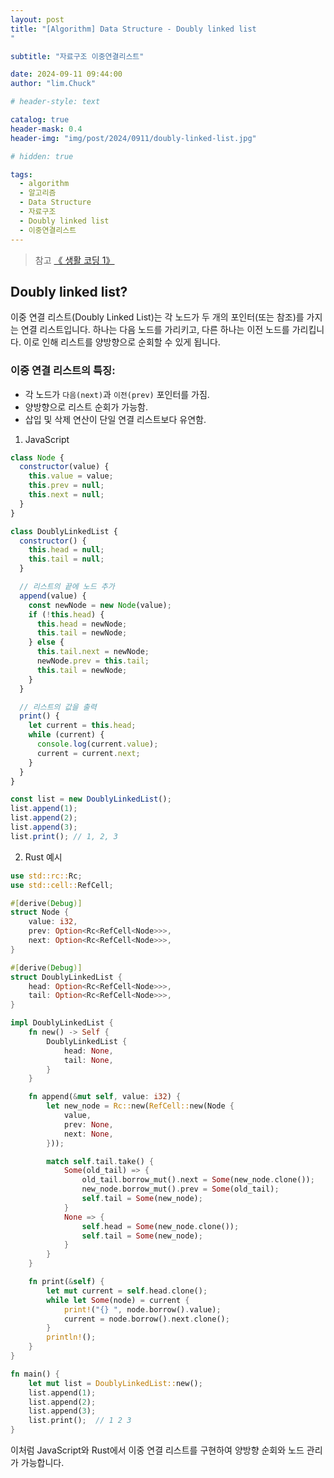 ```yaml
---
layout: post
title: "[Algorithm] Data Structure - Doubly linked list
"

subtitle: "자료구조 이중연결리스트"

date: 2024-09-11 09:44:00
author: "lim.Chuck"

# header-style: text

catalog: true
header-mask: 0.4
header-img: "img/post/2024/0911/doubly-linked-list.jpg"

# hidden: true

tags:
  - algorithm
  - 알고리즘
  - Data Structure
  - 자료구조
  - Doubly linked list
  - 이중연결리스트
---
```


> 참고 [《 생활 코딩 1》](https://opentutorials.org/module/1335/8821)

## Doubly linked list?

이중 연결 리스트(Doubly Linked List)는 각 노드가 두 개의 포인터(또는 참조)를 가지는 연결 리스트입니다. 하나는 다음 노드를 가리키고, 다른 하나는 이전 노드를 가리킵니다. 이로 인해 리스트를 양방향으로 순회할 수 있게 됩니다.

### 이중 연결 리스트의 특징:

- 각 노드가 `다음(next)`과 `이전(prev)` 포인터를 가짐.
- 양방향으로 리스트 순회가 가능함.
- 삽입 및 삭제 연산이 단일 연결 리스트보다 유연함.

1. JavaScript

```javascript
class Node {
  constructor(value) {
    this.value = value;
    this.prev = null;
    this.next = null;
  }
}

class DoublyLinkedList {
  constructor() {
    this.head = null;
    this.tail = null;
  }

  // 리스트의 끝에 노드 추가
  append(value) {
    const newNode = new Node(value);
    if (!this.head) {
      this.head = newNode;
      this.tail = newNode;
    } else {
      this.tail.next = newNode;
      newNode.prev = this.tail;
      this.tail = newNode;
    }
  }

  // 리스트의 값을 출력
  print() {
    let current = this.head;
    while (current) {
      console.log(current.value);
      current = current.next;
    }
  }
}

const list = new DoublyLinkedList();
list.append(1);
list.append(2);
list.append(3);
list.print(); // 1, 2, 3
```

2. Rust 예시

```rust
use std::rc::Rc;
use std::cell::RefCell;

#[derive(Debug)]
struct Node {
    value: i32,
    prev: Option<Rc<RefCell<Node>>>,
    next: Option<Rc<RefCell<Node>>>,
}

#[derive(Debug)]
struct DoublyLinkedList {
    head: Option<Rc<RefCell<Node>>>,
    tail: Option<Rc<RefCell<Node>>>,
}

impl DoublyLinkedList {
    fn new() -> Self {
        DoublyLinkedList {
            head: None,
            tail: None,
        }
    }

    fn append(&mut self, value: i32) {
        let new_node = Rc::new(RefCell::new(Node {
            value,
            prev: None,
            next: None,
        }));

        match self.tail.take() {
            Some(old_tail) => {
                old_tail.borrow_mut().next = Some(new_node.clone());
                new_node.borrow_mut().prev = Some(old_tail);
                self.tail = Some(new_node);
            }
            None => {
                self.head = Some(new_node.clone());
                self.tail = Some(new_node);
            }
        }
    }

    fn print(&self) {
        let mut current = self.head.clone();
        while let Some(node) = current {
            print!("{} ", node.borrow().value);
            current = node.borrow().next.clone();
        }
        println!();
    }
}

fn main() {
    let mut list = DoublyLinkedList::new();
    list.append(1);
    list.append(2);
    list.append(3);
    list.print();  // 1 2 3
}
```

이처럼 JavaScript와 Rust에서 이중 연결 리스트를 구현하여 양방향 순회와 노드 관리가 가능합니다.
